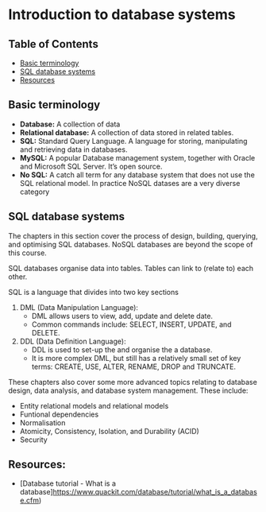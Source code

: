 # Introduction to database systems

## Table of Contents

* [Basic terminology](#basic-terminology)
* [SQL database systems](#sql-database-systems)
* [Resources](#resources)

## Basic terminology

- **Database:** A collection of data
- **Relational database:** A collection of data stored in related tables.
- **SQL:** Standard Query Language. A language for storing, manipulating and retrieving data in databases.
- **MySQL:** A popular Database management system, together with Oracle and Microsoft SQL Server. It’s open source.
- **No SQL:** A catch all term for any database system that does not use the SQL relational model. In practice NoSQL datases are a very diverse category

## SQL database systems

The chapters in this section cover the process of design, building, querying, and optimising SQL databases. NoSQL databases are beyond the scope of this course.

SQL databases organise data into tables. Tables can link to (relate to) each other.

SQL is a language that divides into two key sections

1. DML (Data Manipulation Language):
    * DML allows users to view, add, update and delete date.
    * Common commands include: SELECT, INSERT, UPDATE, and DELETE.
2. DDL (Data Definition Language):
    * DDL is used to set-up the and organise the a database.
    * It  is more complex DML, but still has a relatively small set of key terms: CREATE, USE, ALTER, RENAME, DROP and TRUNCATE.

These chapters also cover some more advanced topics relating to database design, data analysis, and database system management. These include:

* Entity relational models and relational models
* Funtional dependencies
* Normalisation
* Atomicity, Consistency, Isolation, and Durability (ACID)
* Security

## Resources:

* [Database tutorial - What is a database]https://www.quackit.com/database/tutorial/what_is_a_database.cfm)
